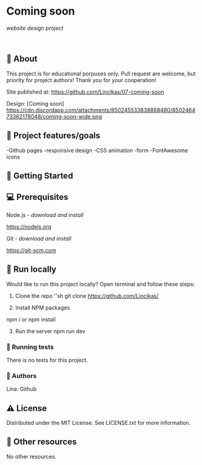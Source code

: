 # Coming soon

_website design project_

<br>

## 🌟 About
This project is for educational porpuses only. Pull request are welcome, but priority for project authors! Thank you for your cooperation!

Site published at: https://github.com/Lincikas/07-coming-soon

Design: [Coming soon] https://cdn.discordapp.com/attachments/850245533838868480/850246473362178048/coming-soon-wide.png

## 🎯 Project features/goals
-Github pages
-responsive design
-CSS animation
-form
-FontAwesome icons

## 🧰 Getting Started

## 💻 Prerequisites
Node.js - _download and install_

https://nodejs.org

Git - _download and install_

https://git-scm.com

## 🏃 Run locally
Would like to run this project locally? Open terminal and follow these steps:

1. Clone the repo
''sh
git clone https://github.com/Lincikas/

2. Install NPM packages

npm i
or
npm install

3. Run the server
npm run dev
### 🧪 Running tests
There is no tests for this project.

### 🎅 Authors
Lina: Github

## ⚠️ License
Distributed under the MIT License. See LICENSE.txt for more information.

## 🔗 Other resources
No other resources.